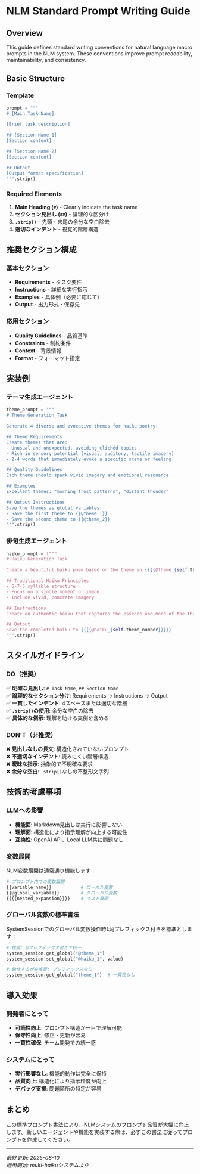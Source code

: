 # NLM Standard Prompt Writing Guide

## Overview

This guide defines standard writing conventions for natural language macro prompts in the NLM system. These conventions improve prompt readability, maintainability, and consistency.

## Basic Structure

### Template

```python
prompt = """
# [Main Task Name]

[Brief task description]

## [Section Name 1]
[Section content]

## [Section Name 2] 
[Section content]

## Output
[Output format specification]
""".strip()
```

### Required Elements

1. **Main Heading (`#`)** - Clearly indicate the task name
2. **セクション見出し (`##`)** - 論理的な区分け
3. **`.strip()`** - 先頭・末尾の余分な空白除去
4. **適切なインデント** - 視覚的階層構造

## 推奨セクション構成

### 基本セクション

- **Requirements** - タスク要件
- **Instructions** - 詳細な実行指示
- **Examples** - 具体例（必要に応じて）
- **Output** - 出力形式・保存先

### 応用セクション

- **Quality Guidelines** - 品質基準
- **Constraints** - 制約条件
- **Context** - 背景情報
- **Format** - フォーマット指定

## 実装例

### テーマ生成エージェント

```python
theme_prompt = """
# Theme Generation Task

Generate 4 diverse and evocative themes for haiku poetry.

## Theme Requirements
Create themes that are:
- Unusual and unexpected, avoiding clichéd topics
- Rich in sensory potential (visual, auditory, tactile imagery)
- 2-4 words that immediately evoke a specific scene or feeling

## Quality Guidelines
Each theme should spark vivid imagery and emotional resonance.

## Examples
Excellent themes: "morning frost patterns", "distant thunder"

## Output Instructions
Save the themes as global variables:
- Save the first theme to {{@theme_1}}
- Save the second theme to {{@theme_2}}
""".strip()
```

### 俳句生成エージェント

```python
haiku_prompt = f"""
# Haiku Generation Task

Create a beautiful haiku poem based on the theme in {{{{@theme_{self.theme_number}}}}}.

## Traditional Haiku Principles
- 5-7-5 syllable structure
- Focus on a single moment or image
- Include vivid, concrete imagery

## Instructions
Create an authentic haiku that captures the essence and mood of the theme.

## Output
Save the completed haiku to {{{{@haiku_{self.theme_number}}}}}
""".strip()
```

## スタイルガイドライン

### DO（推奨）

✅ **明確な見出し**: `# Task Name`, `## Section Name`  
✅ **論理的なセクション分け**: Requirements → Instructions → Output  
✅ **一貫したインデント**: 4スペースまたは適切な階層  
✅ **`.strip()`の使用**: 余分な空白の除去  
✅ **具体的な例示**: 理解を助ける実例を含める  

### DON'T（非推奨）

❌ **見出しなしの長文**: 構造化されていないプロンプト  
❌ **不適切なインデント**: 読みにくい階層構造  
❌ **曖昧な指示**: 抽象的で不明確な要求  
❌ **余分な空白**: `.strip()`なしの不整形文字列  

## 技術的考慮事項

### LLMへの影響

- **機能面**: Markdown見出しは実行に影響しない
- **理解面**: 構造化により指示理解が向上する可能性
- **互換性**: OpenAI API、Local LLM共に問題なし

### 変数展開

NLM変数展開は通常通り機能します：

```python
# プロンプト内での変数展開
{{variable_name}}           # ローカル変数
{{@global_variable}}        # グローバル変数
{{{{nested_expansion}}}}    # ネスト展開
```

### グローバル変数の標準書法

SystemSessionでのグローバル変数操作時は`@`プレフィックス付きを標準とします：

```python
# 推奨: @プレフィックス付きで統一
system_session.get_global("@theme_1")
system_session.set_global("@haiku_1", value)

# 動作するが非推奨: プレフィックスなし
system_session.get_global("theme_1")  # 一貫性なし
```

## 導入効果

### 開発者にとって

- **可読性向上**: プロンプト構造が一目で理解可能
- **保守性向上**: 修正・更新が容易
- **一貫性確保**: チーム開発での統一感

### システムにとって

- **実行影響なし**: 機能的動作は完全に保持
- **品質向上**: 構造化により指示精度が向上
- **デバッグ支援**: 問題箇所の特定が容易

## まとめ

この標準プロンプト書法により、NLMシステムのプロンプト品質が大幅に向上します。新しいエージェントや機能を実装する際は、必ずこの書法に従ってプロンプトを作成してください。

---

*最終更新: 2025-08-10*  
*適用開始: multi-haikuシステムより*